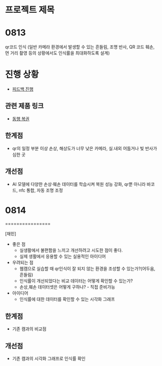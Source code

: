 프로젝트 제목  
=============
# 0813

qr코드 인식 (일반 카메라 환경에서 발생할 수 있는 흔들림, 조명 반사, QR 코드 훼손, 먼 거리 촬영 등의 상황에서도 인식률을 최대화하도록 설계)

# 진행 상황
- [피드백 진행](/feedback/0814.md)


## 관련 제품 링크
- [동행 복권](https://dhlottery.co.kr/common.do?method=main)

## 한계점
- qr의 일정 부분 이상 손상, 해상도가 너무 낮은 카메라, 실.내외 어둡거나 빛 반사가 심한 곳

## 개선점
- AI 모델에 다양한 손상·훼손 데이터를 학습시켜 복원 성능 강화, qr뿐 아니라 바코드, nfc 통합, 자동 조명 조정


# 0814

================

[재민]
- 좋은 점
    - 실생활에서 불편함을 느끼고 개선하려고 시도한 점이 좋다.
    - 실제 생활에서 응용할 수 있는 실용적인 아이디어
- 우려되는 점
    - 웹캠으로 실습할 때 qr인식이 잘 되지 않는 환경을 조성할 수 있는가?(어두움, 흔들림)
    - 인식률이 개선되었다는 비교 데이터는 어떻게 확인할 수 있는가?
    - 손상,훼손 데이터셋은 어떻게 구하나? - 직접 준비가능
- 아이디어
    - 인식률에 대한 데이터를 확인할 수 있는 시각화 그래프

## 한계점
- 기존 캠과의 비교점

## 개선점
- 기존 캠과의 시각화 그래프로 인식률 확인